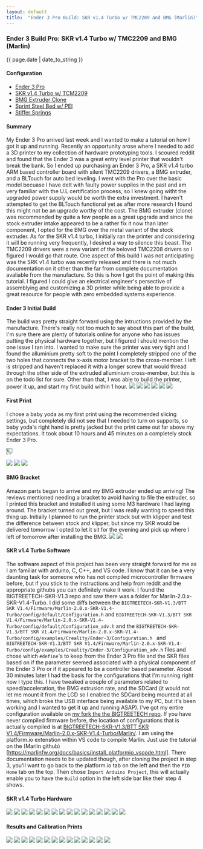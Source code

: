 ```yaml
---
layout: default
title:  "Ender 3 Pro Build: SKR v1.4 Turbo w/ TMC2209 and BMG (Marlin)"
---
```


### Ender 3 Build Pro: SKR v1.4 Turbo w/ TMC2209 and BMG (Marlin)
{{ page.date | date_to_string }}

#### Configuration
- [Ender 3 Pro](https://www.creality3d.shop/collections/3d-printer/products/creality3d-ender-3-pro-high-precision-3d-printer?gclid=CjwKCAiA35rxBRAWEiwADqB378nXzYfCuoJeukEVOcnzgog68W4xbVVREYxvGXAWCdHjWzXzKfjy_RoCL7sQAvD_BwE)
- [SKR v1.4 Turbo w/ TCM2209](https://www.amazon.com/gp/product/B082YTZJS2/ref=ppx_yo_dt_b_asin_title_o00_s00?ie=UTF8&psc=1)
- [BMG Extruder Clone](https://www.amazon.com/gp/product/B07RBL4CJC/ref=ppx_yo_dt_b_asin_title_o03_s02?ie=UTF8&psc=1)
- [Sprint Steel Bed w/ PEI](https://www.amazon.com/gp/product/B07XBM24HN/ref=ppx_yo_dt_b_asin_title_o02_s00?ie=UTF8&psc=1)
- [Stiffer Springs](https://www.amazon.com/gp/product/B07VFNJ1QS/ref=ppx_yo_dt_b_asin_title_o03_s01?ie=UTF8&psc=1)


#### Summary
My Ender 3 Pro arrived last week and I wanted to make a tutorial on how I got it up and running. Recently an opportunity arose where I needed to add a 3D printer to my collection of hardware prototyping tools. I scoured reddit and found that the Ender 3 was a great entry level printer that wouldn't break the bank. So I ended up purchasing an Ender 3 Pro, a SKR v1.4 turbo ARM based controller board with silent TMC2209 drivers, a BMG extruder, and a BLTouch for auto bed leveling. I went with the Pro over the basic model becuase I have delt with faulty power supplies in the past and am very familiar with the U.L certification process, so I knew going witht the upgraded power supply would be worth the extra investment. I haven't attempted to get the BLTouch functional yet as after more research I found this might not be an upgrade worthy of the cost. The BMG extruder (clone) was recommended by quite a few people as a great upgrade and since the stock extruder intake appeared to be a rather fix it now than later component, I opted for the BMG over the metal variant of the stock extruder. As for the SKR v1.4 turbo, I initially ran the printer and considering it will be running very frequently, I desired a way to silence this beast. The TMC2209 drivers were a new variant of the beloved TMC2208 drivers so I figured I would go that route. One aspect of this build I was not anticipating was the SRK v1.4 turbo was recently released and there is not much documentation on it other than the far from complete documentation avaliable from the manufacture. So this is how I got the point of making this tutorial. I figured I could give an electrical engineer's persective of assemblying and customizing a 3D printer while being able to provide a great resource for people with zero embedded systems experience.

#### Ender 3 Initial Build
The build was pretty straight forward using the intructions provided by the manufacture. There's really not too much to say about this part of the build, I'm sure there are plenty of tutorials online for anyone who has issues putting the physical hardware together, but I figured I should mention the one issue I ran into. I wanted to make sure the printer was very tight and I found the alluminium pretty soft to the point I completely stripped one of the two holes that connects the x-axis motor bracket to the cross-member. I left is stripped and haven't replaced it with a longer screw that would thread through the other side of the extruded alluminium cross-member, but this is on the todo list for sure. Other than that, I was able to build the printer, power it up, and start my first build within 1 hour.
<img src="{{site.baseurl}}/assets/images/printer/build1.JPG">
<img src="{{site.baseurl}}/assets/images/printer/build2.JPG">
<img src="{{site.baseurl}}/assets/images/printer/build3.JPG">
<img src="{{site.baseurl}}/assets/images/printer/build4.JPG">
<img src="{{site.baseurl}}/assets/images/printer/build5.JPG">
<img src="{{site.baseurl}}/assets/images/printer/build6.JPG">

#### First Print
I chose a baby yoda as my first print using the recommended slicing settings, but completely did not see that I needed to turn on supports, so baby yoda's right hand is pretty jacked but the print came out far above my expectations. 
It took about 10 hours and 45 minutes on a completely stock Ender 3 Pro.






<p><img src="{{site.baseurl}}/assets/images/printer/yoda1.JPG" style="transform:rotate(90deg); overflow:hidden"></p>
<img src="{{site.baseurl}}/assets/images/printer/yoda1.mp4">
<img src="{{site.baseurl}}/assets/images/printer/yoda3.JPG">
<img src="{{site.baseurl}}/assets/images/printer/yoda4.JPG">

#### BMG Bracket
Amazon parts began to arrive and my BMG extruder ended up arriving! The reviews mentioned needing a bracket to avoid having to file the extruder, so I printed this bracket and installed it using some M3 hardware I had laying around. The bracket turned out great, but I was really wanting to speed this thing up. Initially I planned to run the printer stock but with klipper and test the difference between stock and klipper, but since my SKR would be delivered tomorrow I opted to let it sit for the evening and pick up where I left of tomorrow after installing the BMG.
<img src="{{site.baseurl}}/assets/images/printer/bmg1.JPG">
<img src="{{site.baseurl}}/assets/images/printer/bmg1.mp4">

#### SKR v1.4 Turbo Software
The software aspect of this project has been very straight forward for me as I am familiar with arduino, C, C++, and VS code. I know that it can be a very daunting task for someone who has not compiled microcontroller firmware before, but if you stick to the instructions and help from reddit and the appropriate githubs you can definitely make it work. I found the BIGTREETECH-SKR-V1.3 repo and saw there was a folder for Marlin-2.0.x-SKR-V1.4-Turbo. I did some diffs between the `BIGTREETECH-SKR-V1.3/BTT SKR V1.4/Firmware/Marlin-2.0.x-SKR-V1.4-Turbo/config/default/Configuration.h` and `BIGTREETECH-SKR-V1.3/BTT SKR V1.4/Firmware/Marlin-2.0.x-SKR-V1.4-Turbo/config/default/Configuration_adv.h` and the `BIGTREETECH-SKR-V1.3/BTT SKR V1.4/Firmware/Marlin-2.0.x-SKR-V1.4-Turbo/config/examples/Creality/Ender-3/Configuration.h ` and `BIGTREETECH-SKR-V1.3/BTT SKR V1.4/Firmware/Marlin-2.0.x-SKR-V1.4-Turbo/config/examples/Creality/Ender-3/Configuration_adv.h` files and chose which `#define`'s to keep from the Ender 3 Pro file and the SKR files based on if the parameter seemed associated with a physical component of the Ender 3 Pro or if it appeared to be a controller based parameter. About 30 minutes later I had the basis for the configurations that I'm running right now I type this. I have tweaked a couple of parameters related to speed/acceleration, the BMG extrusion rate, and the SDCard (it would not let me mount it from the LCD so I enabled the SDCard being mounted at all times, which broke the USB interface being available to my PC, but it's been working and I wanted to get it up and running ASAP). I've got my entire configuration available on [my fork the the BIGTREETECH repo](https://github.com/mathpluslabs/BIGTREETECH-SKR-V1.3). If you have never compiled firmware before, the location of configurations that is actually compiled is at [BIGTREETECH-SKR-V1.3/BTT SKR V1.4/Firmware/Marlin-2.0.x-SKR-V1.4-Turbo/Marlin/](https://github.com/mathpluslabs/BIGTREETECH-SKR-V1.3/tree/master/BTT%20SKR%20V1.4/Firmware/Marlin-2.0.x-SKR-V1.4-Turbo/Marlin). I am using the platform.io extenstion within VS code to compile Marlin. Just use the tutorial on the (Marlin github)[https://marlinfw.org/docs/basics/install_platformio_vscode.html]. There documentation needs to be updated though, after cloning the project in step 3, you'll want to go back to the platform.io tab on the left and then the `PIO Home` tab on the top. Then chose `Import Arduino Project`, this will actually enable you to have the `Build` option in the left side bar like their step 4 shows.

#### SKR v1.4 Turbo Hardware
<img src="{{site.baseurl}}/assets/images/printer/board1.JPG">
<img src="{{site.baseurl}}/assets/images/printer/board2.JPG">
<img src="{{site.baseurl}}/assets/images/printer/board3.JPG">
<img src="{{site.baseurl}}/assets/images/printer/board4.JPG">
<img src="{{site.baseurl}}/assets/images/printer/board5.JPG">
<img src="{{site.baseurl}}/assets/images/printer/board6.JPG">
<img src="{{site.baseurl}}/assets/images/printer/board7.JPG">
<img src="{{site.baseurl}}/assets/images/printer/board8.JPG">
<img src="{{site.baseurl}}/assets/images/printer/board9.JPG">
<img src="{{site.baseurl}}/assets/images/printer/board10.JPG">
<img src="{{site.baseurl}}/assets/images/printer/board11.JPG">
<img src="{{site.baseurl}}/assets/images/printer/board12.JPG">
<img src="{{site.baseurl}}/assets/images/printer/board13.JPG">
<img src="{{site.baseurl}}/assets/images/printer/board15.JPG">
<img src="{{site.baseurl}}/assets/images/printer/board16.JPG">
<img src="{{site.baseurl}}/assets/images/printer/board17.JPG">

#### Results and Calibration Prints
<img src="{{site.baseurl}}/assets/images/printer/cal1.JPG">
<img src="{{site.baseurl}}/assets/images/printer/cal10.JPG">
<img src="{{site.baseurl}}/assets/images/printer/cal11.JPG">
<img src="{{site.baseurl}}/assets/images/printer/cal12.JPG">
<img src="{{site.baseurl}}/assets/images/printer/cal2.JPG">
<img src="{{site.baseurl}}/assets/images/printer/cal3.JPG">
<img src="{{site.baseurl}}/assets/images/printer/cal4.JPG">
<img src="{{site.baseurl}}/assets/images/printer/cal5.JPG">
<img src="{{site.baseurl}}/assets/images/printer/cal6.JPG">
<img src="{{site.baseurl}}/assets/images/printer/cal7.JPG">
<img src="{{site.baseurl}}/assets/images/printer/cal8.JPG">
<img src="{{site.baseurl}}/assets/images/printer/cal9.JPG">
<img src="{{site.baseurl}}/assets/images/printer/cookie.JPG">
<img src="{{site.baseurl}}/assets/images/printer/mando.JPG">
